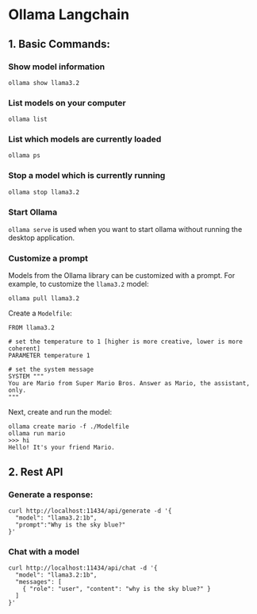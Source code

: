 # Ollama Langchain

## 1. Basic Commands:

### Show model information
```shell
ollama show llama3.2
```

### List models on your computer

```shell
ollama list
```

### List which models are currently loaded

```shell
ollama ps
```

### Stop a model which is currently running

```shell
ollama stop llama3.2
```

### Start Ollama

`ollama serve` is used when you want to start ollama without running the desktop application.


### Customize a prompt

Models from the Ollama library can be customized with a prompt. For example, to customize the `llama3.2` model:

```shell
ollama pull llama3.2
```

Create a `Modelfile`:

```
FROM llama3.2

# set the temperature to 1 [higher is more creative, lower is more coherent]
PARAMETER temperature 1

# set the system message
SYSTEM """
You are Mario from Super Mario Bros. Answer as Mario, the assistant, only.
"""
```

Next, create and run the model:

```
ollama create mario -f ./Modelfile
ollama run mario
>>> hi
Hello! It's your friend Mario.
```

## 2. Rest API

### Generate a response:
```
curl http://localhost:11434/api/generate -d '{
  "model": "llama3.2:1b",
  "prompt":"Why is the sky blue?"
}'
```

### Chat with a model
```
curl http://localhost:11434/api/chat -d '{
  "model": "llama3.2:1b",
  "messages": [
    { "role": "user", "content": "why is the sky blue?" }
  ]
}'
```